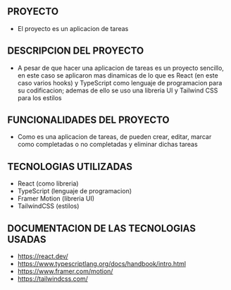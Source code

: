 ## PROYECTO
- El proyecto es un aplicacion de tareas

## DESCRIPCION DEL PROYECTO
- A pesar de que hacer una aplicacion de tareas es un proyecto sencillo, en este caso se aplicaron mas dinamicas de lo que es React (en este caso varios hooks) y TypeScript como lenguaje de programacion para su codificacion; ademas de ello se uso una libreria UI y Tailwind CSS para los estilos

## FUNCIONALIDADES DEL PROYECTO
- Como es una aplicacion de tareas, de pueden crear, editar, marcar como completadas o no completadas y eliminar dichas tareas

## TECNOLOGIAS UTILIZADAS
- React (como libreria)
- TypeScript (lenguaje de programacion)
- Framer Motion (libreria UI)
- TailwindCSS (estilos)

## DOCUMENTACION DE LAS TECNOLOGIAS USADAS
- https://react.dev/
- https://www.typescriptlang.org/docs/handbook/intro.html
- https://www.framer.com/motion/
- https://tailwindcss.com/

